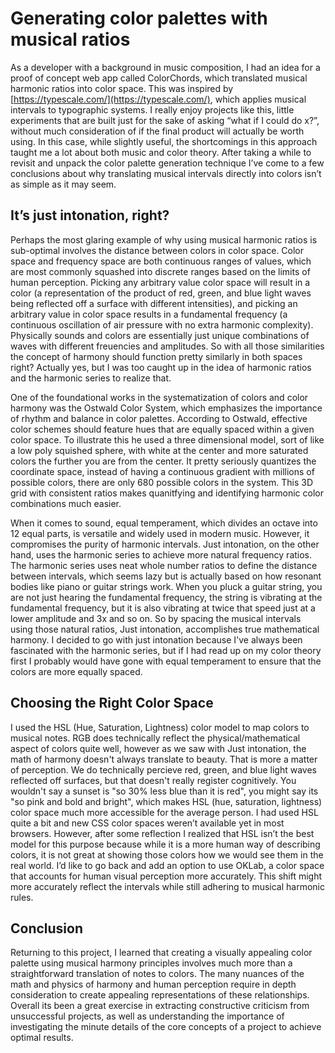 # Generating color palettes with musical ratios

As a developer with a background in music composition, I had an idea for a proof of concept web app called ColorChords, which translated musical harmonic ratios into color space. This was inspired by [https://typescale.com/](https://typescale.com/), which applies musical intervals to typographic systems. I really enjoy projects like this, little experiments that are built just for the sake of asking “what if I could do x?”, without much consideration of if the final product will actually be worth using. In this case, while slightly useful, the shortcomings in this approach taught me a lot about both music and color theory. After taking a while to revisit and unpack the color palette generation technique I’ve come to a few conclusions about why translating musical intervals directly into colors isn’t as simple as it may seem.

## It’s just intonation, right?

Perhaps the most glaring example of why using musical harmonic ratios is sub-optimal involves the distance between colors in color space. Color space and frequency space are both continuous ranges of values, which are most commonly squashed into discrete ranges based on the limits of human perception. Picking any arbitrary value color space will result in a color (a representation of the product of red, green, and blue light waves being reflected off a surface with different intensities), and picking an arbitrary value in color space results in a fundamental frequency (a continuous oscillation of air pressure with no extra harmonic complexity). Physically sounds and colors are essentially just unique combinations of waves with different freuencies and amplitudes. So with all those similarities the concept of harmony should function pretty similarly in both spaces right? Actually yes, but I was too caught up in the idea of harmonic ratios and the harmonic series to realize that.

One of the foundational works in the systematization of colors and color harmony was the Ostwald Color System, which emphasizes the importance of rhythm and balance in color palettes. According to Ostwald, effective color schemes should feature hues that are equally spaced within a given color space. To illustrate this he used a three dimensional model, sort of like a low poly squished sphere, with white at the center and more saturated colors the further you are from the center. It pretty seriously quantizes the coordinate space, instead of having a continuous gradient with millions of possible colors, there are only 680 possible colors in the system. This 3D grid with consistent ratios makes quanitfying and identifying harmonic color combinations much easier.

When it comes to sound, equal temperament, which divides an octave into 12 equal parts, is versatile and widely used in modern music. However, it compromises the purity of harmonic intervals. Just intonation, on the other hand, uses the harmonic series to achieve more natural frequency ratios. The harmonic series uses neat whole number ratios to define the distance between intervals, which seems lazy but is actually based on how resonant bodies like piano or guitar strings work. When you pluck a guitar string, you are not just hearing the fundamental frequency, the string is vibrating at the fundamental frequency, but it is also vibrating at twice that speed just at a lower amplitude and 3x and so on. So by spacing the musical intervals using those natural ratios, Just intonation, accomplishes true mathematical harmony. I decided to go with just intonation because I've always been fascinated with the harmonic series, but if I had read up on my color theory first I probably would have gone with equal temperament to ensure that the colors are more equally spaced.

## Choosing the Right Color Space

I used the HSL (Hue, Saturation, Lightness) color model to map colors to musical notes. RGB does technically reflect the physical/mathematical aspect of colors quite well, however as we saw with Just intonation, the math of harmony doesn't always translate to beauty. That is more a matter of perception. We do technically percieve red, green, and blue light waves reflected off surfaces, but that doesn't really register cognitively. You wouldn't say a sunset is "so 30% less blue than it is red", you might say its "so pink and bold and bright", which makes HSL (hue, saturation, lightness) color space much more accessible for the average person. I had used HSL quite a bit and new CSS color spaces weren’t available yet in most browsers. However, after some reflection I realized that HSL isn’t the best model for this purpose because while it is a more human way of describing colors, it is not great at showing those colors how we would see them in the real world. I’d like to go back and add an option to use OKLab, a color space that accounts for human visual perception more accurately. This shift might more accurately reflect the intervals while still adhering to musical harmonic rules.

## Conclusion

Returning to this project, I learned that creating a visually appealing color palette using musical harmony principles involves much more than a straightforward translation of notes to colors. The many nuances of the math and physics of harmony and human perception require in depth consideration to create appealing representations of these relationships. Overall its been a great exercise in extracting constructive criticism from unsuccessful projects, as well as understanding the importance of investigating the minute details of the core concepts of a project to achieve optimal results.
